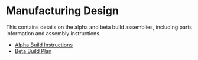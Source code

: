 # Manufacturing Design

This contains details on the alpha and beta build assemblies, including parts information and assembly instructions. 

* [Alpha Build Instructions](Alpha_Build_Instructions)
* [Beta Build Plan](Beta_Build_Instructions)
